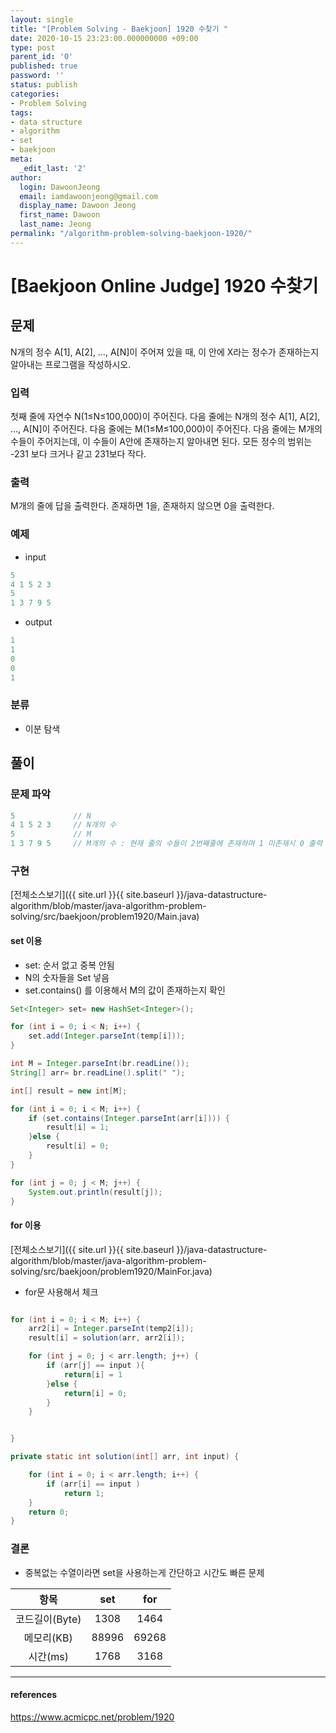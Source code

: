 ```yaml
---
layout: single
title: "[Problem Solving - Baekjoon] 1920 수찾기 "
date: 2020-10-15 23:23:00.000000000 +09:00
type: post
parent_id: '0'
published: true
password: ''
status: publish
categories:
- Problem Solving
tags:
- data structure
- algorithm
- set
- baekjoon
meta:
  _edit_last: '2'
author:
  login: DawoonJeong
  email: iamdawoonjeong@gmail.com
  display_name: Dawoon Jeong
  first_name: Dawoon
  last_name: Jeong
permalink: "/algorithm-problem-solving-baekjoon-1920/"
---
```

# [Baekjoon Online Judge] 1920 수찾기

## 문제
N개의 정수 A[1], A[2], …, A[N]이 주어져 있을 때, 이 안에 X라는 정수가 존재하는지 알아내는 프로그램을 작성하시오.

### 입력
첫째 줄에 자연수 N(1≤N≤100,000)이 주어진다. 다음 줄에는 N개의 정수 A[1], A[2], …, A[N]이 주어진다. 다음 줄에는 M(1≤M≤100,000)이 주어진다. 다음 줄에는 M개의 수들이 주어지는데, 이 수들이 A안에 존재하는지 알아내면 된다. 모든 정수의 범위는 -231 보다 크거나 같고 231보다 작다.

### 출력
M개의 줄에 답을 출력한다. 존재하면 1을, 존재하지 않으면 0을 출력한다.

### 예제
- input
```java
5
4 1 5 2 3
5
1 3 7 9 5
```

- output
```java
1
1
0
0
1
```

### 분류
- 이분 탐색

## 풀이

### 문제 파악
```java
5             // N
4 1 5 2 3     // N개의 수
5             // M
1 3 7 9 5     // M개의 수 : 현재 줄의 수들이 2번째줄에 존재하며 1 미존재시 0 출력
```

### 구현

[전체소스보기]({{ site.url }}{{ site.baseurl }}/java-datastructure-algorithm/blob/master/java-algorithm-problem-solving/src/baekjoon/problem1920/Main.java)


#### set 이용
- set: 순서 없고 중복 안됨
- N의 숫자들을 Set 넣음
- set.contains() 를 이용해서 M의 값이 존재하는지 확인

```java
Set<Integer> set= new HashSet<Integer>();

for (int i = 0; i < N; i++) {
    set.add(Integer.parseInt(temp[i]));
}

int M = Integer.parseInt(br.readLine());
String[] arr= br.readLine().split(" ");

int[] result = new int[M];

for (int i = 0; i < M; i++) {
    if (set.contains(Integer.parseInt(arr[i]))) {
        result[i] = 1;
    }else {
        result[i] = 0;
    }
}

for (int j = 0; j < M; j++) {
    System.out.println(result[j]);
}

```


#### for 이용

[전체소스보기]({{ site.url }}{{ site.baseurl }}/java-datastructure-algorithm/blob/master/java-algorithm-problem-solving/src/baekjoon/problem1920/MainFor.java)

- for문 사용해서 체크

```java

for (int i = 0; i < M; i++) {
    arr2[i] = Integer.parseInt(temp2[i]);
    result[i] = solution(arr, arr2[i]);

	for (int j = 0; j < arr.length; j++) {
        if (arr[j] == input ){
		    return[i] = 1
		}else {
		    return[i] = 0;		 
		}
    }


}

private static int solution(int[] arr, int input) {

    for (int i = 0; i < arr.length; i++) {
        if (arr[i] == input )
            return 1;
    }
    return 0;
}
```


### 결론
- 중복없는 수열이라면 set을 사용하는게 간단하고 시간도 빠른 문제

| 항목	   | set | for |
|:--------:|:--------:|:--------:|
|  코드길이(Byte) |  1308    |   1464 	|
|  메모리(KB) 	 |  88996 	|  69268 	|
|  시간(ms) 	     |  1768 	|  3168   	|



---

#### references
<https://www.acmicpc.net/problem/1920>
